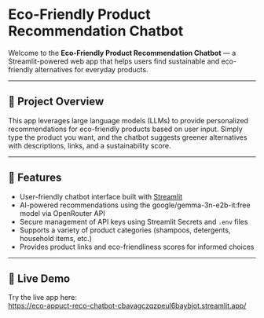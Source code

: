 # Eco-Friendly Product Recommendation Chatbot

Welcome to the **Eco-Friendly Product Recommendation Chatbot** — a Streamlit-powered web app that helps users find sustainable and eco-friendly alternatives for everyday products.

---

## 🌟 Project Overview

This app leverages large language models (LLMs) to provide personalized recommendations for eco-friendly products based on user input. Simply type the product you want, and the chatbot suggests greener alternatives with descriptions, links, and a sustainability score.

---

## 🎯 Features

- User-friendly chatbot interface built with [Streamlit](https://streamlit.io/)
- AI-powered recommendations using the google/gemma-3n-e2b-it:free model via OpenRouter API
- Secure management of API keys using Streamlit Secrets and `.env` files
- Supports a variety of product categories (shampoos, detergents, household items, etc.)
- Provides product links and eco-friendliness scores for informed choices

---

## 🚀 Live Demo

Try the live app here:  
https://eco-appuct-reco-chatbot-cbavagczqzpeul6baybjot.streamlit.app/

